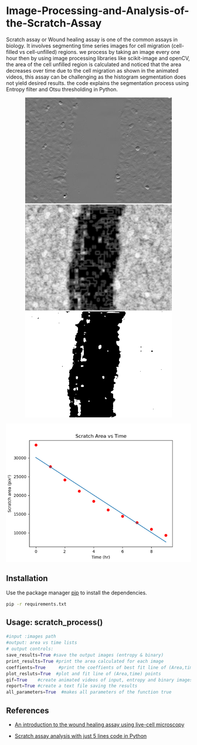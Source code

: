 # Image-Processing-and-Analysis-of-the-Scratch-Assay
Scratch assay or Wound healing assay is one of the common assays in biology. It involves segmenting time series images for cell migration (cell-filled vs cell-unfilled) regions. we process by taking an image every one hour then by using image processing libraries like scikit-image and openCV, the area of the cell unfilled region is calculated and noticed that the area decreases over time due to the cell migration as shown in the animated videos, this assay can be challenging as the histogram segmentation does not yield desired results. the code explains the segmentation process using Entropy filter and Otsu thresholding in Python. 

<div align="center">
<p>
<img src="results/input_animation.gif" width="400"/>
<img src="results/entropy_animation.gif" width="400"/> 
<img src="results/binary_animation.gif" width="400"/> 
</p>
</div>
<div align="center">
<p>
<img src="scratch_results.png" width="600"/>
</p>
</div>



## Installation

Use the package manager [pip](https://pip.pypa.io/en/stable/) to install the dependencies.

```bash
pip -r requirements.txt
```

## Usage: scratch_process()

```python
#input :images path
#output: area vs time lists
# output controls:
save_results=True #save the output images (entropy & binary)
print_results=True #print the area calculated for each image
coeffients=True     #print the coeffients of best fit line of (Area,time) points
plot_resluts=True  #plot and fit line of (Area,time) points
gif=True    #create animated videos of input, entropy and binary images
report=True #create a text file saving the results
all_parameters=True  #makes all parameters of the function true 
```

## References
- [An introduction to the wound healing assay using live-cell microscopy](https://www.ncbi.nlm.nih.gov/pmc/articles/PMC5154238/pdf/kcam-08-05-969641.pdf)

- [Scratch assay analysis with just 5 lines code in Python](https://www.youtube.com/watch?v=jcUx-TQpcM8)
